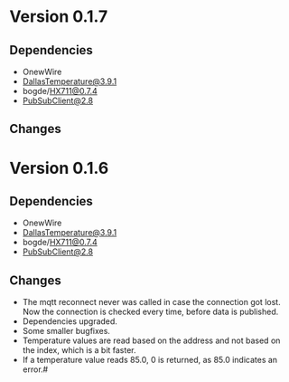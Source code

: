 # Version 0.1.7

## Dependencies

- OnewWire
- DallasTemperature@3.9.1
- bogde/HX711@0.7.4
- PubSubClient@2.8

## Changes

# Version 0.1.6

## Dependencies

- OnewWire
- DallasTemperature@3.9.1
- bogde/HX711@0.7.4
- PubSubClient@2.8

## Changes

- The mqtt reconnect never was called in case the connection got lost. Now the connection is checked every time, before data is published.
- Dependencies upgraded.
- Some smaller bugfixes.
- Temperature values are read based on the address and not based on the index, which is a bit faster.
- If a temperature value reads 85.0, 0 is returned, as 85.0 indicates an error.#

